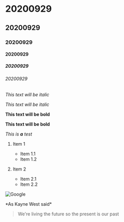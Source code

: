 # 20200929
## 20200929
### 20200929
#### 20200929
##### 20200929
###### 20200929

*This text will be italic* 

_This text will be italic_

**This text will be bold**

__This text will be bold__

*This is **a** test*

1. Item 1
   * Item 1.1
   * Item 1.2
  
2. Item 2
   * Item 2.1
   * Item 2.2
 
 ![Google](googlelogo_color_272x92dp.png"Google")
 
 \*As Kayne West said\*
 
 >We're living the future so 
 >the present is our past
 

